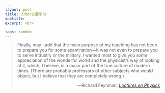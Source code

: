 ```yaml
---
layout: post
title: 人为什么要学习
subtitle: 
excerpt: <br>

tags: random
---
```


> <p class="quote" style="margin-top:-0.25em">
> Finally, may I add that the main purpose of my teaching has not been to prepare you for some examination—it was not even to prepare you to serve industry or the military. I wanted most to give you some appreciation of the wonderful world and the physicist’s way of looking at it, which, I believe, is a major part of the true culture of modern times. (There are probably professors of other subjects who would object, but I believe that they are completely wrong.) </p>
><p align="right" class="quote-ttl"> 
> —Richard Feynman, <a href="https://www.feynmanlectures.caltech.edu/III_22.html"> <i>Lectures on Physics</i> </a> </p>

<br>











